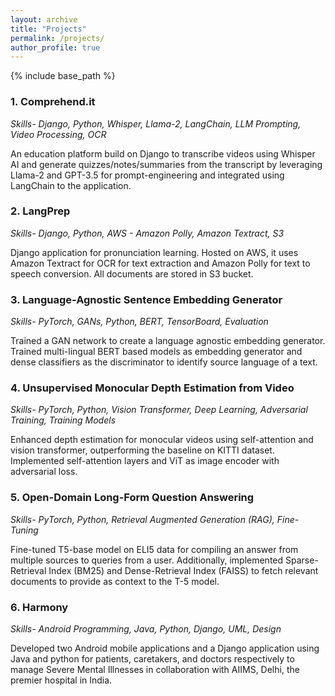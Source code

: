 ```yaml
---
layout: archive
title: "Projects"
permalink: /projects/
author_profile: true
---
```

{% include base_path %}

### 1. Comprehend.it

*Skills- Django, Python, Whisper, Llama-2, LangChain, LLM Prompting, Video Processing, OCR*

An education platform build on Django to transcribe videos using Whisper AI and generate quizzes/notes/summaries from the transcript by leveraging Llama-2 and GPT-3.5 for prompt-engineering and integrated using LangChain to the application.

### 2. LangPrep

*Skills- Django, Python, AWS - Amazon Polly, Amazon Textract, S3*

Django application for pronunciation learning. Hosted on AWS, it uses Amazon Textract for OCR for text extraction and Amazon Polly for text to speech conversion. All documents are stored in S3 bucket.

### 3. Language-Agnostic Sentence Embedding Generator

*Skills- PyTorch, GANs, Python, BERT, TensorBoard, Evaluation*

Trained a GAN network to create a language agnostic embedding generator. Trained multi-lingual BERT based models as embedding generator and dense classifiers as the discriminator to identify source language of a text.

### 4. Unsupervised Monocular Depth Estimation from Video

*Skills- PyTorch, Python, Vision Transformer, Deep Learning, Adversarial Training, Training Models*

Enhanced depth estimation for monocular videos using self-attention and vision transformer, outperforming the baseline on KITTI dataset. Implemented self-attention layers and ViT as image encoder with adversarial loss.

### 5. Open-Domain Long-Form Question Answering

*Skills- PyTorch, Python, Retrieval Augmented Generation (RAG), Fine-Tuning*

Fine-tuned T5-base model on ELI5 data for compiling an answer from multiple sources to queries from a user. Additionally, implemented Sparse-Retrieval Index (BM25) and Dense-Retrieval Index (FAISS) to fetch relevant documents to provide as context to the T-5 model.

### 6. Harmony

*Skills- Android Programming, Java, Python, Django, UML, Design*

Developed two Android mobile applications and a Django application using Java and python for patients, caretakers, and doctors respectively to manage Severe Mental Illnesses in collaboration with AIIMS, Delhi, the premier hospital in India.
